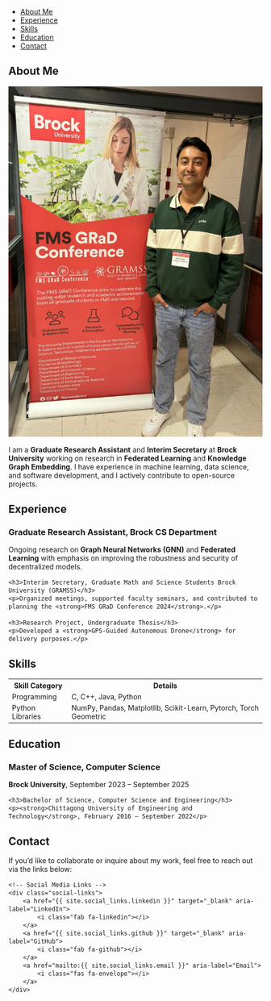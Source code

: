 

<!-- Navigation Bar -->
<nav class="navbar">
    <ul>
        <li><a href="#about">About Me</a></li>
        <li><a href="#experience">Experience</a></li>
        <li><a href="#skills">Skills</a></li>
        <li><a href="#education">Education</a></li>
        <li><a href="#contact">Contact</a></li>
    </ul>
</nav>

<!-- About Me Section -->
<section id="about">
    <h2>About Me</h2>
    <img src="Images/professional_DP.jpg" class="profile-picture" alt="Profile Picture">
    <p>I am a <strong>Graduate Research Assistant</strong> and <strong>Interim Secretary</strong> at <strong>Brock University</strong> working on research in <strong>Federated Learning</strong> and <strong>Knowledge Graph Embedding</strong>. I have experience in machine learning, data science, and software development, and I actively contribute to open-source projects.</p>
</section>

<!-- Experience Section -->
<section id="experience">
    <h2>Experience</h2>
    <h3>Graduate Research Assistant, Brock CS Department</h3>
    <p>Ongoing research on <strong>Graph Neural Networks (GNN)</strong> and <strong>Federated Learning</strong> with emphasis on improving the robustness and security of decentralized models.</p>

    <h3>Interim Secretary, Graduate Math and Science Students Brock University (GRAMSS)</h3>
    <p>Organized meetings, supported faculty seminars, and contributed to planning the <strong>FMS GRaD Conference 2024</strong>.</p>

    <h3>Research Project, Undergraduate Thesis</h3>
    <p>Developed a <strong>GPS-Guided Autonomous Drone</strong> for delivery purposes.</p>
</section>

<!-- Skills Section -->
<section id="skills">
    <h2>Skills</h2>
    <table>
        <tr>
            <th>Skill Category</th>
            <th>Details</th>
        </tr>
        <tr>
            <td>Programming</td>
            <td>C, C++, Java, Python</td>
        </tr>
        <tr>
            <td>Python Libraries</td>
            <td>NumPy, Pandas, Matplotlib, Scikit-Learn, Pytorch, Torch Geometric</td>
        </tr>
    </table>
</section>

<!-- Education Section -->
<section id="education">
    <h2>Education</h2>
    <h3>Master of Science, Computer Science</h3>
    <p><strong>Brock University</strong>, September 2023 – September 2025</p>

    <h3>Bachelor of Science, Computer Science and Engineering</h3>
    <p><strong>Chittagong University of Engineering and Technology</strong>, February 2016 – September 2022</p>
</section>

<!-- Contact Section -->
<section id="contact">
    <h2>Contact</h2>
    <p>If you’d like to collaborate or inquire about my work, feel free to reach out via the links below:</p>

    <!-- Social Media Links -->
    <div class="social-links">
        <a href="{{ site.social_links.linkedin }}" target="_blank" aria-label="LinkedIn">
            <i class="fab fa-linkedin"></i>
        </a>
        <a href="{{ site.social_links.github }}" target="_blank" aria-label="GitHub">
            <i class="fab fa-github"></i>
        </a>
        <a href="mailto:{{ site.social_links.email }}" aria-label="Email">
            <i class="fas fa-envelope"></i>
        </a>
    </div>
</section>
